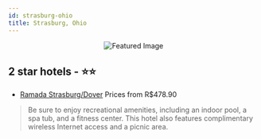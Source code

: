 ```yaml
---
id: strasburg-ohio
title: Strasburg, Ohio
---
```


<center><img src="https://i.travelapi.com/hotels/1000000/210000/200600/200528/d3c06d7e_b.jpg" alt="Featured Image" /></center>


##  2 star hotels - ⭐️⭐️

-    [Ramada Strasburg/Dover](https://us.hurb.com/hotels/strasburg/ramada-strasburg-dover-JNP-JP455646?cmp=18055) Prices from R$478.90
   > Be sure to enjoy recreational amenities, including an indoor pool, a spa tub, and a fitness center. This hotel also features complimentary wireless Internet access and a picnic area.
